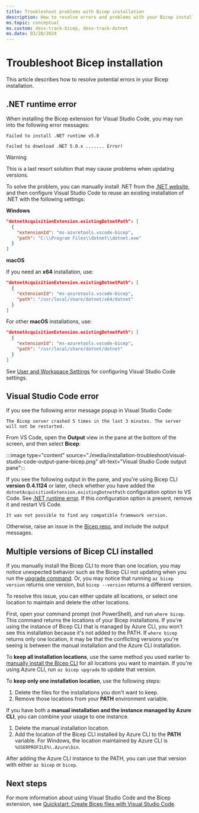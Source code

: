 ```yaml
---
title: Troubleshoot problems with Bicep installation
description: How to resolve errors and problems with your Bicep installation.
ms.topic: conceptual
ms.custom: devx-track-bicep, devx-track-dotnet
ms.date: 03/20/2024
---
```


# Troubleshoot Bicep installation

This article describes how to resolve potential errors in your Bicep installation.

## .NET runtime error

When installing the Bicep extension for Visual Studio Code, you may run into the following error messages:

```error
Failed to install .NET runtime v5.0
```

```error
Failed to download .NET 5.0.x ....... Error!
```

> [!WARNING]
> This is a last resort solution that may cause problems when updating versions.

To solve the problem, you can manually install .NET from the [.NET website](https://aka.ms/dotnet-core-download), and then configure Visual Studio Code to reuse an existing installation of .NET with the following settings:

**Windows**

```json
"dotnetAcquisitionExtension.existingDotnetPath": [
  {
    "extensionId": "ms-azuretools.vscode-bicep",
    "path": "C:\\Program Files\\dotnet\\dotnet.exe"
  }
]

```

**macOS**

If you need an **x64** installation, use:

```json
"dotnetAcquisitionExtension.existingDotnetPath": [
  {
    "extensionId": "ms-azuretools.vscode-bicep",
    "path": "/usr/local/share/dotnet/x64/dotnet"
  }
]
```

For other **macOS** installations, use:

```json
"dotnetAcquisitionExtension.existingDotnetPath": [
  {
    "extensionId": "ms-azuretools.vscode-bicep",
    "path": "/usr/local/share/dotnet/dotnet"
  }
]
```

See [User and Workspace Settings](https://code.visualstudio.com/docs/getstarted/settings) for configuring Visual Studio Code settings.

## Visual Studio Code error

If you see the following error message popup in Visual Studio Code:

```error
The Bicep server crashed 5 times in the last 3 minutes. The server will not be restarted.
```

From VS Code, open the **Output** view in the pane at the bottom of the screen, and then select **Bicep**:

  :::image type="content" source="./media/installation-troubleshoot/visual-studio-code-output-pane-bicep.png" alt-text="Visual Studio Code output pane":::

If you see the following output in the pane, and you're using Bicep CLI **version 0.4.1124** or later, check whether you have added the `dotnetAcquisitionExtension.existingDotnetPath` configuration option to VS Code. See [.NET runtime error](#net-runtime-error). If this configuration option is present, remove it and restart VS Code.

  ```error
  It was not possible to find any compatible framework version.
  ```

Otherwise, raise an issue in the [Bicep repo](https://github.com/Azure/bicep/issues), and include the output messages.

## Multiple versions of Bicep CLI installed

If you manually install the Bicep CLI to more than one location, you may notice unexpected behavior such as the Bicep CLI not updating when you run the [upgrade command](bicep-cli.md#upgrade). Or, you may notice that running `az bicep version` returns one version, but `bicep --version` returns a different version.

To resolve this issue, you can either update all locations, or select one location to maintain and delete the other locations.

First, open your command prompt (not PowerShell), and run `where bicep`. This command returns the locations of your Bicep installations. If you're using the instance of Bicep CLI that is managed by Azure CLI, you won't see this installation because it's not added to the PATH. If `where bicep` returns only one location, it may be that the conflicting versions you're seeing is between the manual installation and the Azure CLI installation.

To **keep all installation locations**, use the same method you used earlier to [manually install the Bicep CLI](install.md#install-manually) for all locations you want to maintain. If you're using Azure CLI, run `az bicep upgrade` to update that version.

To **keep only one installation location**, use the following steps:

1. Delete the files for the installations you don't want to keep.
1. Remove those locations from your **PATH** environment variable.

If you have both a **manual installation and the instance managed by Azure CLI**, you can combine your usage to one instance.

1. Delete the manual installation location.
1. Add the location of the Bicep CLI installed by Azure CLI to the **PATH** variable. For Windows, the location maintained by Azure CLI is `%USERPROFILE%\.Azure\bin`.

After adding the Azure CLI instance to the PATH, you can use that version with either `az bicep` or `bicep`.

## Next steps

For more information about using Visual Studio Code and the Bicep extension, see [Quickstart: Create Bicep files with Visual Studio Code](./quickstart-create-bicep-use-visual-studio-code.md).
